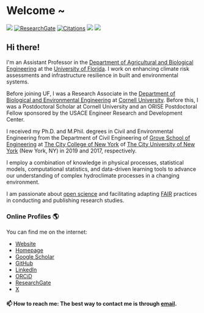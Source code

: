 # Welcome ~
![](https://komarev.com/ghpvc/?username=nassernajibi&color=orange&label=Profile+views)
[![ResearchGate](https://img.shields.io/badge/Research-Gate-sucess?style=flat&logo=researchgate)](https://www.researchgate.net/profile/Nasser-Najibi) 
[![Citations](https://img.shields.io/badge/Google%20Scholar-Citations-blue?style=flat&logo=Google%20Scholar)](https://scholar.google.com/citations?user=0WHw-1MAAAAJ&hl=en)
<img src="https://img.shields.io/badge/Focus-ClimateRisk-brightgreen" />
<img src="https://img.shields.io/badge/Focus-WaterSystems-brightgreen" />

## Hi there!

I'm an Assistant Professor in the [Department of Agricultural and Biological Engineering](https://abe.ufl.edu/) at the [University of Florida](https://www.ufl.edu/).
I work on enhancing climate risk assessments and infrastructure resilience in built and environmental systems.

Before joining UF, I was a Research Associate in the [Department of Biological and Environmental Engineering](https://cals.cornell.edu/biological-environmental-engineering) at [Cornell University](https://www.cornell.edu/). Before this, I was a Postdoctoral Scholar at Cornell University and an ORISE Postdoctoral Fellow sponsored by the USACE Engineer Research and Development Center.

I received my Ph.D. and M.Phil. degrees in Civil and Environmental Engineering from the Department of Civil Engineering of [Grove School of Engineering](https://www.ccny.cuny.edu/engineering) at [The City College of New York](https://www.ccny.cuny.edu/) of [The City University of New York](https://www.cuny.edu/) (New York, NY) in 2019 and 2017, respectively.

I employ a combination of knowledge in physical processes, statistical models, computational statistics, and data-driven learning tools to advance our understanding of complex hydroclimate processes in a changing environment.

I am passionate about [open science](https://nasa.github.io/Transform-to-Open-Science/) and facilitating adapting [FAIR](https://www.go-fair.org/fair-principles/) practices in conducting and publishing research studies.

### Online Profiles 🌎

You can find me on the internet:

* [Website](https://abe.ufl.edu/people/faculty/nasser-najibi/)
* [Homepage](https://nassernajibi.com/)
* [Google Scholar](https://scholar.google.com/citations?user=0WHw-1MAAAAJ&hl=en)
* [GitHub](https://github.com/nassernajibi)
* [LinkedIn](https://www.linkedin.com/in/nassernajibi/)
* [ORCiD](https://orcid.org/0000-0002-0515-7192)
* [ResearchGate](https://www.researchgate.net/profile/Nasser-Najibi)
* [X](https://twitter.com/NasserNajibi)

#### 📫 How to reach me: The best way to contact me is through [email](mailto:nnajibi@ufl.edu).
